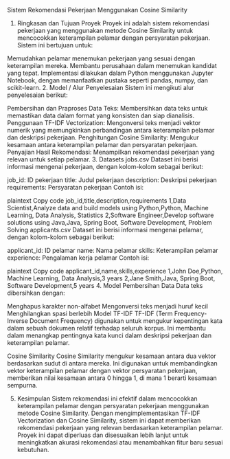 Sistem Rekomendasi Pekerjaan Menggunakan Cosine Similarity
1. Ringkasan dan Tujuan Proyek
Proyek ini adalah sistem rekomendasi pekerjaan yang menggunakan metode Cosine Similarity untuk mencocokkan keterampilan pelamar dengan persyaratan pekerjaan. Sistem ini bertujuan untuk:

Memudahkan pelamar menemukan pekerjaan yang sesuai dengan keterampilan mereka.
Membantu perusahaan dalam menemukan kandidat yang tepat.
Implementasi dilakukan dalam Python menggunakan Jupyter Notebook, dengan memanfaatkan pustaka seperti pandas, numpy, dan scikit-learn.
2. Model / Alur Penyelesaian
Sistem ini mengikuti alur penyelesaian berikut:

Pembersihan dan Praproses Data Teks: Membersihkan data teks untuk memastikan data dalam format yang konsisten dan siap dianalisis.
Penggunaan TF-IDF Vectorization: Mengonversi teks menjadi vektor numerik yang memungkinkan perbandingan antara keterampilan pelamar dan deskripsi pekerjaan.
Penghitungan Cosine Similarity: Mengukur kesamaan antara keterampilan pelamar dan persyaratan pekerjaan.
Penyajian Hasil Rekomendasi: Menampilkan rekomendasi pekerjaan yang relevan untuk setiap pelamar.
3. Datasets
jobs.csv
Dataset ini berisi informasi mengenai pekerjaan, dengan kolom-kolom sebagai berikut:

job_id: ID pekerjaan
title: Judul pekerjaan
description: Deskripsi pekerjaan
requirements: Persyaratan pekerjaan
Contoh isi:

plaintext
Copy code
job_id,title,description,requirements
1,Data Scientist,Analyze data and build models using Python,Python, Machine Learning, Data Analysis, Statistics
2,Software Engineer,Develop software solutions using Java,Java, Spring Boot, Software Development, Problem Solving
applicants.csv
Dataset ini berisi informasi mengenai pelamar, dengan kolom-kolom sebagai berikut:

applicant_id: ID pelamar
name: Nama pelamar
skills: Keterampilan pelamar
experience: Pengalaman kerja pelamar
Contoh isi:

plaintext
Copy code
applicant_id,name,skills,experience
1,John Doe,Python, Machine Learning, Data Analysis,3 years
2,Jane Smith,Java, Spring Boot, Software Development,5 years
4. Model
Pembersihan Data
Data teks dibersihkan dengan:

Menghapus karakter non-alfabet
Mengonversi teks menjadi huruf kecil
Menghilangkan spasi berlebih
Model TF-IDF
TF-IDF (Term Frequency-Inverse Document Frequency) digunakan untuk mengukur kepentingan kata dalam sebuah dokumen relatif terhadap seluruh korpus. Ini membantu dalam menangkap pentingnya kata kunci dalam deskripsi pekerjaan dan keterampilan pelamar.

Cosine Similarity
Cosine Similarity mengukur kesamaan antara dua vektor berdasarkan sudut di antara mereka. Ini digunakan untuk membandingkan vektor keterampilan pelamar dengan vektor persyaratan pekerjaan, memberikan nilai kesamaan antara 0 hingga 1, di mana 1 berarti kesamaan sempurna.

5. Kesimpulan
Sistem rekomendasi ini efektif dalam mencocokkan keterampilan pelamar dengan persyaratan pekerjaan menggunakan metode Cosine Similarity. Dengan mengimplementasikan TF-IDF Vectorization dan Cosine Similarity, sistem ini dapat memberikan rekomendasi pekerjaan yang relevan berdasarkan keterampilan pelamar. Proyek ini dapat diperluas dan disesuaikan lebih lanjut untuk meningkatkan akurasi rekomendasi atau menambahkan fitur baru sesuai kebutuhan.

